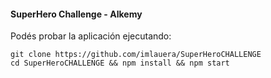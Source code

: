 #### SuperHero Challenge - Alkemy
Podés probar la aplicación ejecutando:

`git clone https://github.com/imlauera/SuperHeroCHALLENGE`  
`cd SuperHeroCHALLENGE && npm install && npm start`
